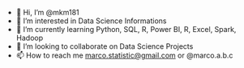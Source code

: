 - 👋 Hi, I’m @mkm181
- 👀 I’m interested in Data Science Informations 
- 🌱 I’m currently learning Python, SQL, R, Power BI, R, Excel, Spark, Hadoop
- 💞️ I’m looking to collaborate on Data Science Projects
- 📫 How to reach me marco.statistic@gmail.com or @marco.a.b.c

